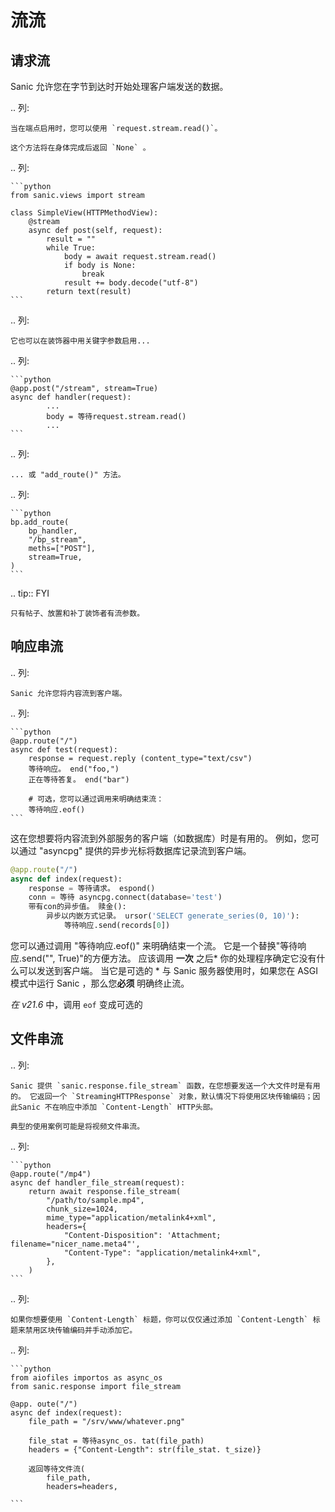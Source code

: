 # 流流

## 请求流

Sanic 允许您在字节到达时开始处理客户端发送的数据。

.. 列:

```
当在端点启用时，您可以使用 `request.stream.read()`。

这个方法将在身体完成后返回 `None` 。
```

.. 列:

````
```python
from sanic.views import stream

class SimpleView(HTTPMethodView):
    @stream
    async def post(self, request):
        result = ""
        while True:
            body = await request.stream.read()
            if body is None:
                break
            result += body.decode("utf-8")
        return text(result)
```
````

.. 列:

```
它也可以在装饰器中用关键字参数启用...
```

.. 列:

````
```python
@app.post("/stream", stream=True)
async def handler(request):
        ...
        body = 等待request.stream.read()
        ...
```
````

.. 列:

```
... 或 "add_route()" 方法。
```

.. 列:

````
```python
bp.add_route(
    bp_handler,
    "/bp_stream",
    meths=["POST"],
    stream=True,
)
```
````

.. tip:: FYI

```
只有帖子、放置和补丁装饰者有流参数。
```

## 响应串流

.. 列:

```
Sanic 允许您将内容流到客户端。
```

.. 列:

````
```python
@app.route("/")
async def test(request):
    response = request.reply (content_type="text/csv")
    等待响应。 end("foo,")
    正在等待答复。 end("bar")

    # 可选，您可以通过调用来明确结束流：
    等待响应.eof()
```
````

这在您想要将内容流到外部服务的客户端（如数据库）时是有用的。 例如，您可以通过 "asyncpg" 提供的异步光标将数据库记录流到客户端。

```python
@app.route("/")
async def index(request):
    response = 等待请求。 espond()
    conn = 等待 asyncpg.connect(database='test')
    带有con的异步值。 赎金():
        异步以内嵌方式记录。 ursor('SELECT generate_series(0, 10)'):
            等待响应.send(records[0])
```

您可以通过调用 "等待响应.eof()" 来明确结束一个流。 它是一个替换"等待响应.send("", True)"的方便方法。 应该调用 **一次** 之后\* 你的处理程序确定它没有什么可以发送到客户端。 当它是可选的 \* 与 Sanic 服务器使用时，如果您在 ASGI 模式中运行 Sanic ，那么您**必须** 明确终止流。

_在 v21.6_ 中，调用 `eof` 变成可选的

## 文件串流

.. 列:

```
Sanic 提供 `sanic.response.file_stream` 函数，在您想要发送一个大文件时是有用的。 它返回一个 `StreamingHTTPResponse` 对象，默认情况下将使用区块传输编码；因此Sanic 不在响应中添加 `Content-Length` HTTP头部。

典型的使用案例可能是将视频文件串流。
```

.. 列:

````
```python
@app.route("/mp4")
async def handler_file_stream(request):
    return await response.file_stream(
        "/path/to/sample.mp4",
        chunk_size=1024,
        mime_type="application/metalink4+xml",
        headers={
            "Content-Disposition": 'Attachment; filename="nicer_name.meta4"',
            "Content-Type": "application/metalink4+xml",
        },
    )
```
````

.. 列:

```
如果你想要使用 `Content-Length` 标题，你可以仅仅通过添加 `Content-Length` 标题来禁用区块传输编码并手动添加它。
```

.. 列:

````
```python
from aiofiles importos as async_os
from sanic.response import file_stream

@app. oute("/")
async def index(request):
    file_path = "/srv/www/whatever.png"

    file_stat = 等待async_os. tat(file_path)
    headers = {"Content-Length": str(file_stat. t_size)}

    返回等待文件流(
        file_path,
        headers=headers,

```
````
